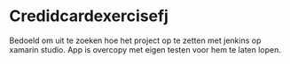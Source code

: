 # Credidcardexercisefj
Bedoeld om uit te zoeken hoe het project op te zetten met jenkins op xamarin studio. App is overcopy met eigen testen voor hem te laten lopen. 
